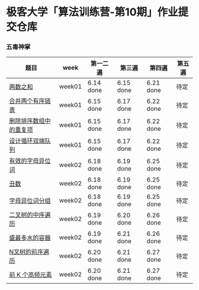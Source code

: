 # 极客大学「算法训练营-第10期」作业提交仓库

### 五毒神掌

| 题目 | week | 第一二遍 | 第三遍 | 第四遍 | 第五遍 |
|---|---|---|---|---|---|
| [两数之和](https://leetcode-cn.com/problems/two-sum/) | week01 | 6.14 done | 6.15 done | 6.21 done | 待定 |
| [合并两个有序链表](https://leetcode-cn.com/problems/merge-two-sorted-lists/) | week01 | 6.15 done | 6.17 done | 6.22 done | 待定 |
| [删除排序数组中的重复项](https://leetcode-cn.com/problems/remove-duplicates-from-sorted-array/) | week01 | 6.15 done | 6.17 done | 6.22 done | 待定 |
| [设计循环双端队列](https://leetcode.com/problems/design-circular-deque/) | week01 | 6.15 done | 6.17 done | 6.22 done | 待定 |
| [有效的字母异位词](https://leetcode-cn.com/problems/valid-anagram/description/) | week02 | 6.18 done | 6.19 done | 6.25 done | 待定 |
| [丑数](https://leetcode-cn.com/problems/chou-shu-lcof/) | week02 | 6.18 done | 6.19 done | 6.25 done | 待定 |
| [字母异位词分组](https://leetcode-cn.com/problems/group-anagrams/) | week02 | 6.18 done | 6.19 done | 6.25 done | 待定 |
| [二叉树的中序遍历](https://leetcode-cn.com/problems/binary-tree-inorder-traversal/) | week02 | 6.19 done | 6.20 done | 6.26 done | 待定 |
| [盛最多水的容器](https://leetcode-cn.com/problems/container-with-most-water//) | week02 | 6.19 done | 6.21 done | 6.26 done | 待定 |
| [N叉树的前序遍历](https://leetcode-cn.com/problems/n-ary-tree-preorder-traversal/description/) | week02 | 6.20 done | 6.21 done | 6.27 done | 待定 |
| [前 K 个高频元素](https://leetcode-cn.com/problems/top-k-frequent-elements/) | week02 | 6.20 done | 6.21 done | 6.27 done | 待定 |